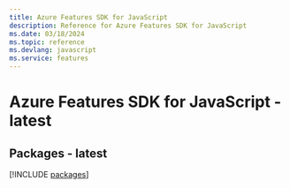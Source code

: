 ```yaml
---
title: Azure Features SDK for JavaScript
description: Reference for Azure Features SDK for JavaScript
ms.date: 03/18/2024
ms.topic: reference
ms.devlang: javascript
ms.service: features
---
```

# Azure Features SDK for JavaScript - latest
## Packages - latest
[!INCLUDE [packages](features-index.md)]